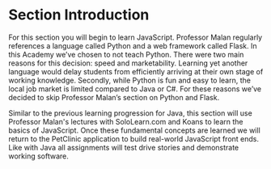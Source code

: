 # Section Introduction

For this section you will begin to learn JavaScript. Professor Malan regularly references a language called Python and a web framework called Flask. In this Academy we’ve chosen to not teach Python. There were two main reasons for this decision: speed and marketability. Learning yet another language would delay students from efficiently arriving at their own stage of working knowledge. Secondly, while Python is fun and easy to learn, the local job market is limited compared to Java or C#. For these reasons we’ve decided to skip Professor Malan’s section on Python and Flask.

Similar to the previous learning progression for Java, this section will use Professor Malan's lectures with SoloLearn.com and Koans to learn the basics of JavaScript. Once these fundamental concepts are learned we will return to the PetClinic application to build real-world JavaScript front ends. Like with Java all assignments will test drive stories and demonstrate working software.